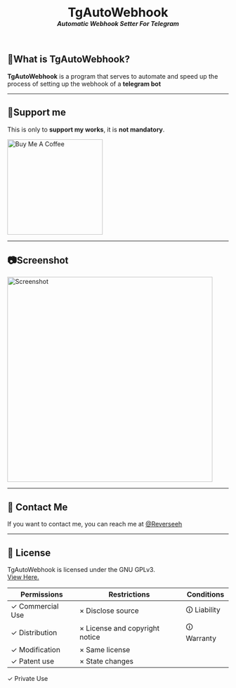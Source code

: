 <p align="center">

  <h1 align="center" style="margin: 0 auto 0 auto;">TgAutoWebhook</h1>
  <h5 align="center" style="margin: 0 auto 0 auto;">Automatic Webhook Setter For Telegram</h5>
  </p>



  <br>

## 🔎What is TgAutoWebhook?
**TgAutoWebhook** is a program that serves to automate and speed up the process of setting up the webhook of a **telegram bot**

***

## 🎁Support me
This is only to **support my works**, it is **not mandatory**.

<a href="https://www.buymeacoffee.com/Reverseeh" target="_blank"><img src="https://cdn.buymeacoffee.com/buttons/v2/arial-yellow.png" alt="Buy Me A Coffee" width="217px" ></a>

***

## 📷Screenshot

<img width=467 alt="Screenshot" src="https://i.imgur.com/ESxpoeJ.png">

***

## 📝 Contact Me
If you want to contact me, you can reach me at [@Reverseeh](https://t.me/Reverseeh)

***

## 📄 License
<!--- If you're not sure which open license to use see https://choosealicense.com/--->

TgAutoWebhook is licensed under the GNU GPLv3.  
[View Here.](https://github.com/Reverseeh/TgAutoWebhook/blob/main/LICENSE)

| Permissions | Restrictions | Conditions
| --- | --- | --- 
&check; Commercial Use | &times; Disclose source              | &#x1f6c8; Liability
&check; Distribution   | &times; License and copyright notice | &#x1f6c8; Warranty
&check; Modification   | &times; Same license 
&check; Patent use     | &times; State changes
&check; Private Use 

